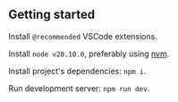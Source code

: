 ## Getting started

Install `@recommended` VSCode extensions.

Install `node v20.10.0`, preferably using [nvm](https://github.com/nvm-sh/nvm).

Install project's dependencies: `npm i`.

Run development server: `npm run dev`.
